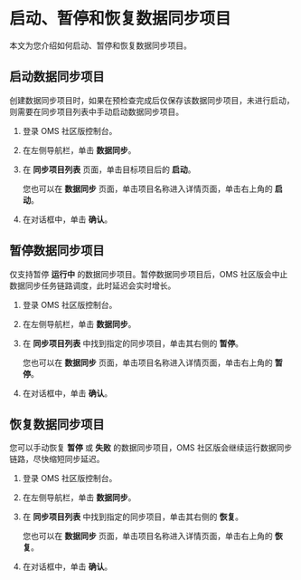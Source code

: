 # 启动、暂停和恢复数据同步项目

本文为您介绍如何启动、暂停和恢复数据同步项目。

## 启动数据同步项目

创建数据同步项目时，如果在预检查完成后仅保存该数据同步项目，未进行启动，则需要在同步项目列表中手动启动数据同步项目。

1. 登录 OMS 社区版控制台。

2. 在左侧导航栏，单击 **数据同步**。

3. 在 **同步项目列表** 页面，单击目标项目后的 **启动**。

   您也可以在 **数据同步** 页面，单击项目名称进入详情页面，单击右上角的 **启动**。

4. 在对话框中，单击 **确认**。

## 暂停数据同步项目

仅支持暂停 **运行中** 的数据同步项目。暂停数据同步项目后，OMS 社区版会中止数据同步任务链路调度，此时延迟会实时增长。

1. 登录 OMS 社区版控制台。

2. 在左侧导航栏，单击 **数据同步**。

3. 在 **同步项目列表** 中找到指定的同步项目，单击其右侧的 **暂停**。

   您也可以在 **数据同步** 页面，单击项目名称进入详情页面，单击右上角的 **暂停**。

4. 在对话框中，单击 **确认**。

## 恢复数据同步项目

您可以手动恢复 **暂停** 或 **失败** 的数据同步项目，OMS 社区版会继续运行数据同步链路，尽快缩短同步延迟。

1. 登录 OMS 社区版控制台。

2. 在左侧导航栏，单击 **数据同步**。

3. 在 **同步项目列表** 中找到指定的同步项目，单击其右侧的 **恢复**。

   您也可以在 **数据同步** 页面，单击项目名称进入详情页面，单击右上角的 **恢复**。

4. 在对话框中，单击 **确认**。
